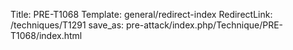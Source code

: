 Title: PRE-T1068
Template: general/redirect-index
RedirectLink: /techniques/T1291
save_as: pre-attack/index.php/Technique/PRE-T1068/index.html